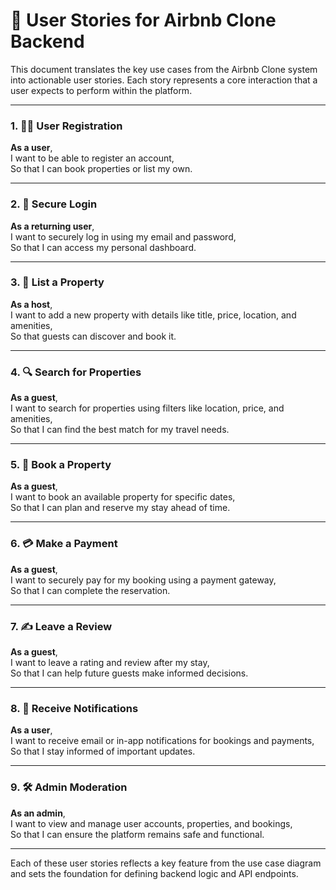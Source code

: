 # 🧾 User Stories for Airbnb Clone Backend

This document translates the key use cases from the Airbnb Clone system into actionable user stories. Each story represents a core interaction that a user expects to perform within the platform.

---

### 1. 🧑‍💻 User Registration

**As a user**,  
I want to be able to register an account,  
So that I can book properties or list my own.

---

### 2. 🔐 Secure Login

**As a returning user**,  
I want to securely log in using my email and password,  
So that I can access my personal dashboard.

---

### 3. 🏡 List a Property

**As a host**,  
I want to add a new property with details like title, price, location, and amenities,  
So that guests can discover and book it.

---

### 4. 🔍 Search for Properties

**As a guest**,  
I want to search for properties using filters like location, price, and amenities,  
So that I can find the best match for my travel needs.

---

### 5. 📅 Book a Property

**As a guest**,  
I want to book an available property for specific dates,  
So that I can plan and reserve my stay ahead of time.

---

### 6. 💳 Make a Payment

**As a guest**,  
I want to securely pay for my booking using a payment gateway,  
So that I can complete the reservation.

---

### 7. ✍️ Leave a Review

**As a guest**,  
I want to leave a rating and review after my stay,  
So that I can help future guests make informed decisions.

---

### 8. 📢 Receive Notifications

**As a user**,  
I want to receive email or in-app notifications for bookings and payments,  
So that I stay informed of important updates.

---

### 9. 🛠️ Admin Moderation

**As an admin**,  
I want to view and manage user accounts, properties, and bookings,  
So that I can ensure the platform remains safe and functional.

---

Each of these user stories reflects a key feature from the use case diagram and sets the foundation for defining backend logic and API endpoints.

